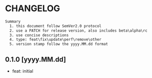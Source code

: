 # CHANGELOG

```txt
Summary
  1. this document follow SemVer2.0 protocol
  2. use a PATCH for release version, also includes beta\alpha\rc
  3. use concise descriptions
  4. type: feat\fix\update\perf\remove\other
  5. version stamp follow the yyyy.MM.dd format
```

## 0.1.0 [yyyy.MM.dd]

- feat: initial
